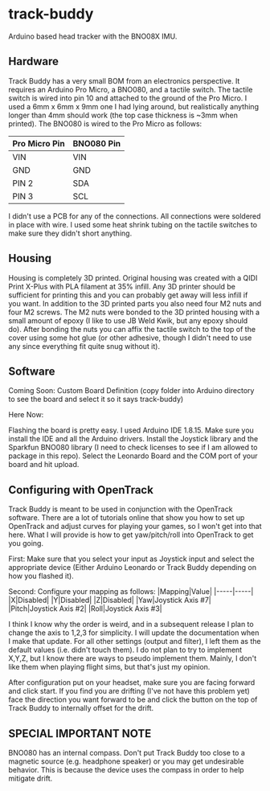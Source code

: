 # track-buddy
Arduino based head tracker with the BNO08X IMU.

## Hardware
Track Buddy has a very small BOM from an electronics perspective.  It requires an Arduino Pro Micro, a BNO080, and a tactile switch.  The tactile switch is wired into pin 10 and attached to the ground of the Pro Micro. I used a 6mm x 6mm x 9mm one I had lying around, but realistically anything longer than 4mm should work (the top case thickness is ~3mm when printed). The BNO080 is wired to the Pro Micro as follows:

|Pro Micro Pin|BNO080 Pin|
|-----|-----|
|VIN |VIN|
|GND|GND|
|PIN 2|SDA|
|PIN 3|SCL|

I didn't use a PCB for any of the connections.  All connections were soldered in place with wire.  I used some heat shrink tubing on the tactile switches to make sure they didn't short anything.

## Housing
Housing is completely 3D printed.  Original housing was created with a QIDI Print X-Plus with PLA filament at 35% infill.  Any 3D printer should be sufficient for printing this and you can probably get away will less infill if you want.  In addition to the 3D printed parts you also need four M2 nuts and four M2 screws.  The M2 nuts were bonded to the 3D printed housing with a small amount of epoxy (I like to use JB Weld Kwik, but any epoxy should do).  After bonding the nuts you can affix the tactile switch to the top of the cover using some hot glue (or other adhesive, though I didn't need to use any since everything fit quite snug without it).

## Software

Coming Soon: Custom Board Definition (copy folder into Arduino directory to see the board and select it so it says track-buddy)

Here Now:

Flashing the board is pretty easy.  I used Arduino IDE 1.8.15.  Make sure you install the IDE and all the Arduino drivers.  Install the Joystick library and the Sparkfun BNO080 library (I need to check licenses to see if I am allowed to package in this repo).  Select the Leonardo Board and the COM port of your board and hit upload.

## Configuring with OpenTrack

Track Buddy is meant to be used in conjunction with the OpenTrack software.  There are a lot of tutorials online that show you how to set up OpenTrack and adjust curves for playing your games, so I won't get into that here.  What I will provide is how to get yaw/pitch/roll into OpenTrack to get you going.

First: Make sure that you select your input as Joystick input and select the appropriate device (Either Arduino Leonardo or Track Buddy depending on how you flashed it).

Second: Configure your mapping as follows:
|Mapping|Value|
|-----|-----|
|X|Disabled|
|Y|Disabled|
|Z|Disabled|
|Yaw|Joystick Axis #7|
|Pitch|Joystick Axis #2|
|Roll|Joystick Axis #3|

I think I know why the order is weird, and in a subsequent release I plan to change the axis to 1,2,3 for simplicity.  I will update the documentation when I make that update.  For all other settings (output and filter), I left them as the default values (i.e. didn't touch them).  I do not plan to try to implement X,Y,Z, but I know there are ways to pseudo implement them.  Mainly, I don't like them when playing flight sims, but that's just my opinion.

After configuration put on your headset, make sure you are facing forward and click start.  If you find you are drifting (I've not have this problem yet) face the direction you want forward to be and click the button on the top of Track Buddy to internally offset for the drift.

## SPECIAL IMPORTANT NOTE
BNO080 has an internal compass.  Don't put Track Buddy too close to a magnetic source (e.g. headphone speaker) or you may get undesirable behavior.  This is because the device uses the compass in order to help mitigate drift.


